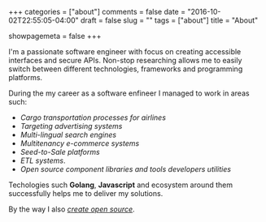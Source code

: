 +++
categories = ["about"]
comments = false
date = "2016-10-02T22:55:05-04:00"
draft = false
slug = ""
tags = ["about"]
title = "About"

showpagemeta = false
+++

I'm a passionate software engineer with focus on creating accessible interfaces and secure APIs. Non-stop researching allows me to easily switch between different technologies, frameworks and programming platforms.

During the my career as a software enfineer I managed to work in areas such:

- *Cargo transportation processes for airlines*
- *Targeting advertising systems*
- *Multi-lingual search engines*
- *Multitenancy e-commerce systems*
- *Seed-to-Sale platforms*
- *ETL systems*.
- *Open source component libraries and tools developers utilities*

Techologies such **Golang**, **Javascript** and ecosystem around them successfully helps me to deliver my solutions.

By the way I also [*create open source*](https://github.com/musienkoyuriy).